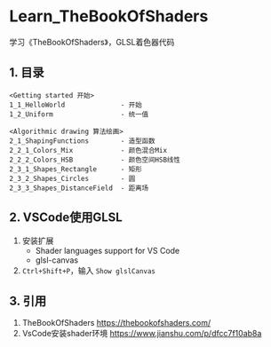 # Learn_TheBookOfShaders
学习《TheBookOfShaders》，GLSL着色器代码

## 1. 目录
```
<Getting started 开始>
1_1_HelloWorld              - 开始
1_2_Uniform                 - 统一值

<Algorithmic drawing 算法绘画>
2_1_ShapingFunctions        - 造型函数
2_2_1_Colors_Mix            - 颜色混合Mix
2_2_2_Colors_HSB            - 颜色空间HSB线性
2_3_1_Shapes_Rectangle      - 矩形
2_3_2_Shapes_Circles        - 圆
2_3_3_Shapes_DistanceField  - 距离场
```

## 2. VSCode使用GLSL

1. 安装扩展
    - Shader languages support for VS Code
    - glsl-canvas
2. `Ctrl+Shift+P`，输入 `Show glslCanvas`

## 3. 引用
1. TheBookOfShaders https://thebookofshaders.com/
2. VsCode安装shader环境 https://www.jianshu.com/p/dfcc7f10ab8a